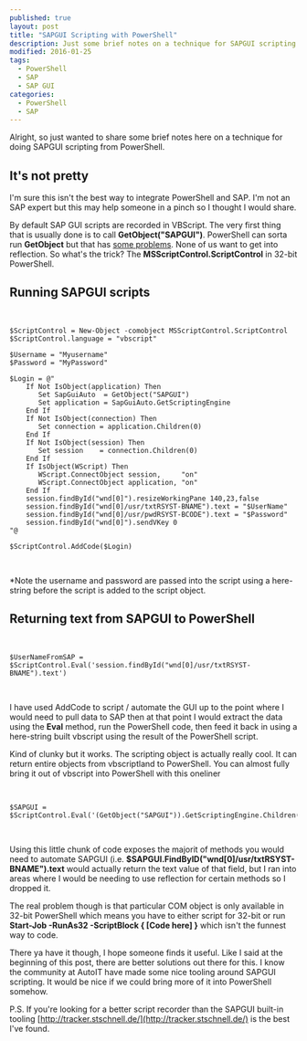 ```yaml
---
published: true
layout: post
title: "SAPGUI Scripting with PowerShell"
description: Just some brief notes on a technique for SAPGUI scripting from PowerShell.
modified: 2016-01-25
tags:
  - PowerShell
  - SAP
  - SAP GUI
categories:
  - PowerShell
  - SAP
---
```


Alright, so just wanted to share some brief notes here on a technique for doing SAPGUI scripting from PowerShell.

## It's not pretty

I'm sure this isn't the best way to integrate PowerShell and SAP. I'm not an SAP expert but this may help someone in a pinch so I thought I would share.

By default SAP GUI scripts are recorded in VBScript. The very first thing that is usually done is to call **GetObject("SAPGUI")**. PowerShell can sorta run **GetObject** but that has [some problems](https://technet.microsoft.com/en-us/library/ee176862.aspx?f=255&MSPPError=-2147217396). None of us want to get into reflection. So what's the trick? The **MSScriptControl.ScriptControl** in 32-bit PowerShell.

<!-- more -->

## Running SAPGUI scripts

<pre> <code class="ps">

$ScriptControl = New-Object -comobject MSScriptControl.ScriptControl
$ScriptControl.language = "vbscript"

$Username = "Myusername"
$Password = "MyPassword"

$Login = @"
    If Not IsObject(application) Then
       Set SapGuiAuto  = GetObject("SAPGUI")
       Set application = SapGuiAuto.GetScriptingEngine
    End If
    If Not IsObject(connection) Then
       Set connection = application.Children(0)
    End If
    If Not IsObject(session) Then
       Set session    = connection.Children(0)
    End If
    If IsObject(WScript) Then
       WScript.ConnectObject session,     "on"
       WScript.ConnectObject application, "on"
    End If
    session.findById("wnd[0]").resizeWorkingPane 140,23,false
    session.findById("wnd[0]/usr/txtRSYST-BNAME").text = "$UserName"
    session.findById("wnd[0]/usr/pwdRSYST-BCODE").text = "$Password"
    session.findById("wnd[0]").sendVKey 0
"@

$ScriptControl.AddCode($Login)

</code> </pre>

\*Note the username and password are passed into the script using a here-string before the script is added to the script object.

## Returning text from SAPGUI to PowerShell

<pre> <code class="ps">

$UserNameFromSAP = $ScriptControl.Eval('session.findById("wnd[0]/usr/txtRSYST-BNAME").text')

</code> </pre>

I have used AddCode to script / automate the GUI up to the point where I would need to pull data to SAP then at that point I would extract the data using the **Eval** method, run the PowerShell code, then feed it back in using a here-string built vbscript using the result of the PowerShell script.

Kind of clunky but it works. The scripting object is actually really cool. It can return entire objects from vbscriptland to PowerShell. You can almost fully bring it out of vbscript into PowerShell with this oneliner

<pre> <code class="ps">

$SAPGUI = $ScriptControl.Eval('(GetObject("SAPGUI")).GetScriptingEngine.Children(0).Children(0)')

</code> </pre>

Using this little chunk of code exposes the majorit of methods you would need to automate SAPGUI (i.e. **$SAPGUI.FindByID("wnd[0]/usr/txtRSYST-BNAME").text** would actually return the text value of that field, but I ran into areas where I would be needing to use reflection for certain methods so I dropped it.

The real problem though is that particular COM object is only available in 32-bit PowerShell which means you have to either script for 32-bit or run **Start-Job -RunAs32 -ScriptBlock { [Code here] }** which isn't the funnest way to code.

There ya have it though, I hope someone finds it useful. Like I said at the beginning of this post, there are better solutions out there for this. I know the community at AutoIT have made some nice tooling around SAPGUI scripting. It would be nice if we could bring more of it into PowerShell somehow.

P.S. If you're looking for a better script recorder than the SAPGUI built-in tooling [http://tracker.stschnell.de/](http://tracker.stschnell.de/) is the best I've found.
